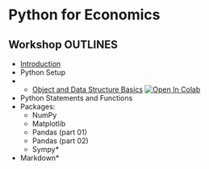 # Python for Economics

## Workshop OUTLINES

- [Introduction](https://github.com/saeed-saffari/alzahra-workshop-spr2021/blob/main/lecture/Py%20for%20Econ-Intro-Alzahra%20Workshop-spr%202021.pdf)
- Python Setup
- - [Object and Data Structure Basics](https://github.com/saeed-saffari/alzahra-workshop-spr2021/blob/main/lecture/1.%20Data%20Structure%20Basic.ipynb) [![Open In Colab](https://colab.research.google.com/assets/colab-badge.svg)](https://colab.research.google.com/github/saeed-saffari/Palzahra-workshop-spr2021/blob/main/lecture/1.%20Data%20Structure%20Basic.ipynb)
- Python Statements and Functions
- Packages:
  - NumPy
  - Matplotlib
  - Pandas (part 01)
  - Pandas (part 02)
  - Sympy*
- Markdown*
